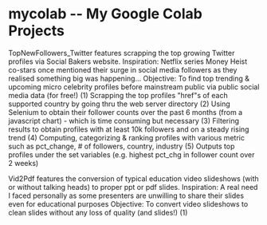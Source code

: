 # mycolab -- My Google Colab Projects

TopNewFollowers_Twitter features scrapping the top growing Twitter profiles via Social Bakers website.
  Inspiration: Netflix series Money Heist co-stars once mentioned their surge in social media followers as they realised something big was happening...
  Objective: To find top trending & upcoming micro celebrity profiles before mainstream public via public social media data (for free!) 
  (1) Scrapping the top profiles "href"s of each supported country by going thru the web server directory
  (2) Using Selenium to obtain their follower counts over the past 6 months (from a javascript chart) - which is time consuming but necessary
  (3) Filtering results to obtain profiles with at least 10k followers and on a steady rising trend
  (4) Computing, categorizing & ranking profiles with various metric such as pct_change, # of followers, country, industry
  (5) Outputs top profiles under the set variables (e.g. highest pct_chg in follower count over 2 weeks)
  
Vid2Pdf features the conversion of typical education video slideshows (with or without talking heads) to proper ppt or pdf slides.
  Inspiration: A real need I faced personally as some presenters are unwilling to share their slides even for educational purposes
  Objective: To convert video slideshows to clean slides without any loss of quality (and slides!)
  (1) 

